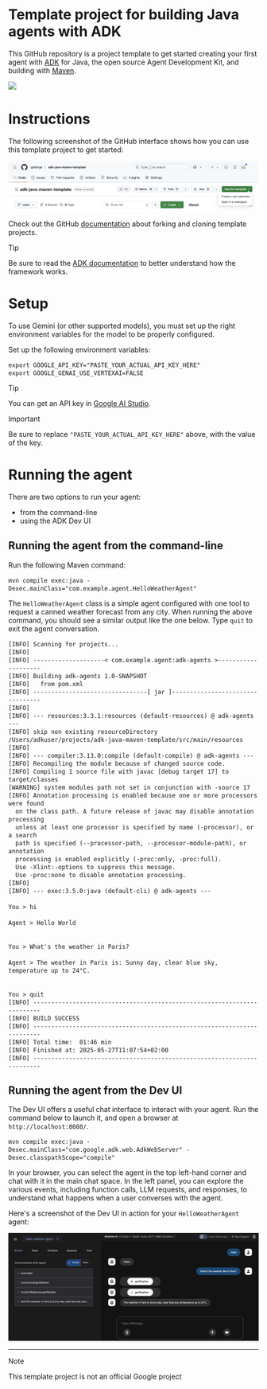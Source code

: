 # Template project for building Java agents with ADK

This GitHub repository is a project template to get started creating your first 
agent with [ADK](https://google.github.io/adk-docs/) for Java, the open source
Agent Development Kit, and building with [Maven](https://maven.apache.org).

![](https://google.github.io/adk-docs/assets/agent-development-kit.png)

# Instructions

The following screenshot of the GitHub interface shows how you can use this template project to get started:

![](use-template.png)

Check out the GitHub [documentation](https://docs.github.com/en/pull-requests/collaborating-with-pull-requests/working-with-forks/fork-a-repo)
about forking and cloning template projects.

> [!TIP]
> Be sure to read the [ADK documentation](https://google.github.io/adk-docs/get-started/quickstart/#set-up-the-model) 
> to better understand how the framework works.

# Setup

To use Gemini (or other supported models), you must set up the right environment variables for the model to be properly configured.

Set up the following environment variables:

```shell
export GOOGLE_API_KEY="PASTE_YOUR_ACTUAL_API_KEY_HERE"
export GOOGLE_GENAI_USE_VERTEXAI=FALSE
```

> [!TIP]
> You can get an API key in [Google AI Studio](https://aistudio.google.com/apikey).

> [!IMPORTANT]
> Be sure to replace `"PASTE_YOUR_ACTUAL_API_KEY_HERE"` above, with the value of the key.

# Running the agent

There are two options to run your agent: 
* from the command-line
* using the ADK Dev UI

## Running the agent from the command-line

Run the following Maven command:

```shell
mvn compile exec:java -Dexec.mainClass="com.example.agent.HelloWeatherAgent"
```

The `HelloWeatherAgent` class is a simple agent configured with one tool to request a canned weather forecast from any city.
When running the above command, you should see a similar output like the one below.
Type `quit` to exit the agent conversation.

```
[INFO] Scanning for projects...
[INFO] 
[INFO] --------------------< com.example.agent:adk-agents >--------------------
[INFO] Building adk-agents 1.0-SNAPSHOT
[INFO]   from pom.xml
[INFO] --------------------------------[ jar ]---------------------------------
[INFO] 
[INFO] --- resources:3.3.1:resources (default-resources) @ adk-agents ---
[INFO] skip non existing resourceDirectory /Users/adkuser/projects/adk-java-maven-template/src/main/resources
[INFO] 
[INFO] --- compiler:3.13.0:compile (default-compile) @ adk-agents ---
[INFO] Recompiling the module because of changed source code.
[INFO] Compiling 1 source file with javac [debug target 17] to target/classes
[WARNING] system modules path not set in conjunction with -source 17
[INFO] Annotation processing is enabled because one or more processors were found
  on the class path. A future release of javac may disable annotation processing
  unless at least one processor is specified by name (-processor), or a search
  path is specified (--processor-path, --processor-module-path), or annotation
  processing is enabled explicitly (-proc:only, -proc:full).
  Use -Xlint:-options to suppress this message.
  Use -proc:none to disable annotation processing.
[INFO] 
[INFO] --- exec:3.5.0:java (default-cli) @ adk-agents ---

You > hi

Agent > Hello World


You > What's the weather in Paris?

Agent > The weather in Paris is: Sunny day, clear blue sky, temperature up to 24°C.


You > quit
[INFO] ------------------------------------------------------------------------
[INFO] BUILD SUCCESS
[INFO] ------------------------------------------------------------------------
[INFO] Total time:  01:46 min
[INFO] Finished at: 2025-05-27T11:07:54+02:00
[INFO] ------------------------------------------------------------------------
```

## Running the agent from the Dev UI

The Dev UI offers a useful chat interface to interact with your agent.
Run the command below to launch it, and open a browser at `http://localhost:8080/`.

```shell
mvn compile exec:java -Dexec.mainClass="com.google.adk.web.AdkWebServer" -Dexec.classpathScope="compile"
```

In your browser, you can select the agent in the top left-hand corner and chat with it in the main chat space.
In the left panel, you can explore the various events, including function calls, LLM requests, and responses, 
to understand what happens when a user converses with the agent.

Here's a screenshot of the Dev UI in action for your `HelloWeatherAgent` agent:

![](adk-dev-ui.png)

---

> [!NOTE]  
> This template project is not an official Google project 